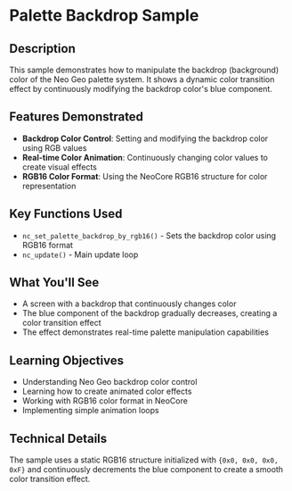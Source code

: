 # Palette Backdrop Sample

## Description

This sample demonstrates how to manipulate the backdrop (background) color of the Neo Geo palette system. It shows a dynamic color transition effect by continuously modifying the backdrop color's blue component.

## Features Demonstrated

- **Backdrop Color Control**: Setting and modifying the backdrop color using RGB values
- **Real-time Color Animation**: Continuously changing color values to create visual effects
- **RGB16 Color Format**: Using the NeoCore RGB16 structure for color representation

## Key Functions Used

- `nc_set_palette_backdrop_by_rgb16()` - Sets the backdrop color using RGB16 format
- `nc_update()` - Main update loop

## What You'll See

- A screen with a backdrop that continuously changes color
- The blue component of the backdrop gradually decreases, creating a color transition effect
- The effect demonstrates real-time palette manipulation capabilities

## Learning Objectives

- Understanding Neo Geo backdrop color control
- Learning how to create animated color effects
- Working with RGB16 color format in NeoCore
- Implementing simple animation loops

## Technical Details

The sample uses a static RGB16 structure initialized with `{0x0, 0x0, 0x0, 0xF}` and continuously decrements the blue component to create a smooth color transition effect.
